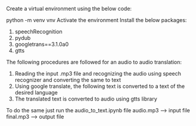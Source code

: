 Create a virtual environment using the below code:

python -m venv vnv
Activate the environment
Install the below packages:
1. speechRecognition
2. pydub
3. googletrans==3.1.0a0
4. gtts

The following procedures are followed for an audio to audio translation:

1. Reading the input .mp3 file and recognizing the audio using speech recognizer and converting the same to text
2. Using google translate, the following text is converted to a text of the desired language
3. The translated text is converted to audio using gtts library

To do the same just run the audio_to_text.ipynb file
audio.mp3 --> input file
final.mp3 --> output file
